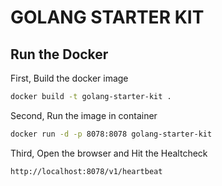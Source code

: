 # GOLANG STARTER KIT

## Run the Docker

First, Build the docker image

```sh
docker build -t golang-starter-kit .
```

Second, Run the image in container

```sh
docker run -d -p 8078:8078 golang-starter-kit
```

Third, Open the browser and Hit the Healtcheck

```sh
http://localhost:8078/v1/heartbeat
```
